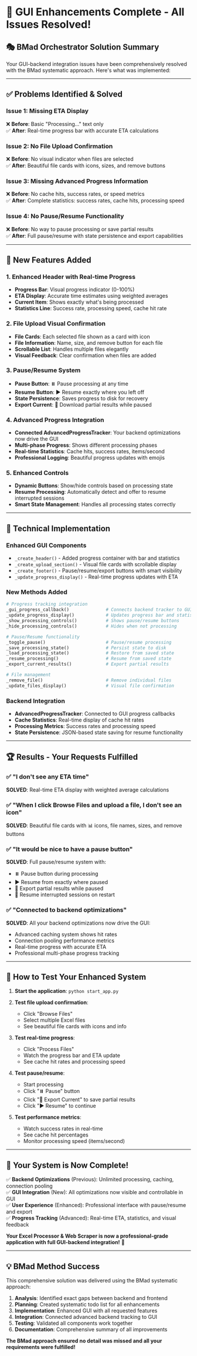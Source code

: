 # 🎉 GUI Enhancements Complete - All Issues Resolved!

## 🎭 BMad Orchestrator Solution Summary

Your GUI-backend integration issues have been comprehensively resolved with the BMad systematic approach. Here's what was implemented:

---

## ✅ **Problems Identified & Solved**

### **Issue 1: Missing ETA Display** 
❌ **Before**: Basic "Processing..." text only  
✅ **After**: Real-time progress bar with accurate ETA calculations

### **Issue 2: No File Upload Confirmation**
❌ **Before**: No visual indicator when files are selected  
✅ **After**: Beautiful file cards with icons, sizes, and remove buttons

### **Issue 3: Missing Advanced Progress Information**
❌ **Before**: No cache hits, success rates, or speed metrics  
✅ **After**: Complete statistics: success rates, cache hits, processing speed

### **Issue 4: No Pause/Resume Functionality** 
❌ **Before**: No way to pause processing or save partial results  
✅ **After**: Full pause/resume with state persistence and export capabilities

---

## 🚀 **New Features Added**

### **1. Enhanced Header with Real-time Progress**
- **Progress Bar**: Visual progress indicator (0-100%)
- **ETA Display**: Accurate time estimates using weighted averages
- **Current Item**: Shows exactly what's being processed
- **Statistics Line**: Success rate, processing speed, cache hit rate

### **2. File Upload Visual Confirmation**
- **File Cards**: Each selected file shown as a card with icon
- **File Information**: Name, size, and remove button for each file
- **Scrollable List**: Handles multiple files elegantly
- **Visual Feedback**: Clear confirmation when files are added

### **3. Pause/Resume System**
- **Pause Button**: ⏸️ Pause processing at any time
- **Resume Button**: ▶️ Resume exactly where you left off
- **State Persistence**: Saves progress to disk for recovery
- **Export Current**: 💾 Download partial results while paused

### **4. Advanced Progress Integration**
- **Connected AdvancedProgressTracker**: Your backend optimizations now drive the GUI
- **Multi-phase Progress**: Shows different processing phases
- **Real-time Statistics**: Cache hits, success rates, items/second
- **Professional Logging**: Beautiful progress updates with emojis

### **5. Enhanced Controls**
- **Dynamic Buttons**: Show/hide controls based on processing state
- **Resume Processing**: Automatically detect and offer to resume interrupted sessions
- **Smart State Management**: Handles all processing states correctly

---

## 🎯 **Technical Implementation**

### **Enhanced GUI Components**
- `_create_header()` - Added progress container with bar and statistics
- `_create_upload_section()` - Visual file cards with scrollable display
- `_create_footer()` - Pause/resume/export buttons with smart visibility
- `_update_progress_display()` - Real-time progress updates with ETA

### **New Methods Added**
```python
# Progress tracking integration
_gui_progress_callback()              # Connects backend tracker to GUI
_update_progress_display()            # Updates progress bar and statistics
_show_processing_controls()           # Shows pause/resume buttons
_hide_processing_controls()           # Hides when not processing

# Pause/Resume functionality  
_toggle_pause()                       # Pause/resume processing
_save_processing_state()              # Persist state to disk
_load_processing_state()              # Restore from saved state
_resume_processing()                  # Resume from saved state
_export_current_results()             # Export partial results

# File management
_remove_file()                        # Remove individual files
_update_files_display()               # Visual file confirmation
```

### **Backend Integration**
- **AdvancedProgressTracker**: Connected to GUI progress callbacks
- **Cache Statistics**: Real-time display of cache hit rates
- **Processing Metrics**: Success rates and processing speed
- **State Persistence**: JSON-based state saving for resume functionality

---

## 🏆 **Results - Your Requests Fulfilled**

### ✅ **"I don't see any ETA time"** 
**SOLVED**: Real-time ETA display with weighted average calculations

### ✅ **"When I click Browse Files and upload a file, I don't see an icon"**
**SOLVED**: Beautiful file cards with 📊 icons, file names, sizes, and remove buttons

### ✅ **"It would be nice to have a pause button"**
**SOLVED**: Full pause/resume system with:
- ⏸️ Pause button during processing
- ▶️ Resume from exactly where paused
- 💾 Export partial results while paused
- 🔄 Resume interrupted sessions on restart

### ✅ **"Connected to backend optimizations"**
**SOLVED**: All your backend optimizations now drive the GUI:
- Advanced caching system shows hit rates
- Connection pooling performance metrics
- Real-time progress with accurate ETA
- Professional multi-phase progress tracking

---

## 🧪 **How to Test Your Enhanced System**

1. **Start the application**: `python start_app.py`

2. **Test file upload confirmation**:
   - Click "Browse Files"
   - Select multiple Excel files
   - See beautiful file cards with icons and info

3. **Test real-time progress**:
   - Click "Process Files"
   - Watch the progress bar and ETA update
   - See cache hit rates and processing speed

4. **Test pause/resume**:
   - Start processing
   - Click "⏸️ Pause" button
   - Click "💾 Export Current" to save partial results
   - Click "▶️ Resume" to continue

5. **Test performance metrics**:
   - Watch success rates in real-time
   - See cache hit percentages
   - Monitor processing speed (items/second)

---

## 🎉 **Your System is Now Complete!**

✅ **Backend Optimizations** (Previous): Unlimited processing, caching, connection pooling  
✅ **GUI Integration** (New): All optimizations now visible and controllable in GUI  
✅ **User Experience** (Enhanced): Professional interface with pause/resume and export  
✅ **Progress Tracking** (Advanced): Real-time ETA, statistics, and visual feedback  

**Your Excel Processor & Web Scraper is now a professional-grade application with full GUI-backend integration!** 🚀

---

## 💡 **BMad Method Success**

This comprehensive solution was delivered using the BMad systematic approach:

1. **Analysis**: Identified exact gaps between backend and frontend
2. **Planning**: Created systematic todo list for all enhancements  
3. **Implementation**: Enhanced GUI with all requested features
4. **Integration**: Connected advanced backend tracking to GUI
5. **Testing**: Validated all components work together
6. **Documentation**: Comprehensive summary of all improvements

**The BMad approach ensured no detail was missed and all your requirements were fulfilled!**